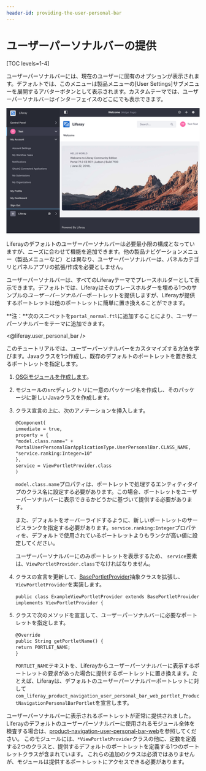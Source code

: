 ```yaml
---
header-id: providing-the-user-personal-bar
---
```


# ユーザーパーソナルバーの提供

[TOC levels=1-4]

ユーザーパーソナルバーには、現在のユーザーに固有のオプションが表示されます。デフォルトでは、このメニューは製品メニューの[User Settings]サブメニューを展開するアバターボタンとして表示されます。カスタムテーマでは、ユーザーパーソナルバーはインターフェイスのどこにでも表示できます。

![図1：デフォルトでは、ユーザーパーソナルメニューにはサインインしたユーザーのアバターが含まれおり、選択すると製品メニューに移動します。](../../images/user-personal-bar.png)

Liferayのデフォルトのユーザーパーソナルバーは必要最小限の構成となっていますが、ニーズに合わせて機能を追加できます。他の製品ナビゲーションメニュー（製品メニューなど）とは異なり、ユーザーパーソナルバーは、パネルカテゴリとパネルアプリの拡張/作成を必要としません。

<!-- Add below reference once portlet providers tutorial is available.

It uses another common
Liferay framework for providing functionality:
[Portlet Providers](develop/tutorials/-/knowledge_base/7-1/portlet-providers).
-->

ユーザーパーソナルバーは、すべてのLiferayテーマでプレースホルダーとして表示できます。デフォルトでは、Liferayはそのプレースホルダーを埋める1つのサンプルの*ユーザーパーソナルバー*ポートレットを提供しますが、Liferayが提供するポートレットは他のポートレットに簡単に置き換えることができます。

**注：**次のスニペットを`portal_normal.ftl`に追加することにより、ユーザーパーソナルバーをテーマに追加できます。

<@liferay.user_personal_bar />

このチュートリアルでは、ユーザーパーソナルバーをカスタマイズする方法を学びます。Javaクラスを1つ作成し、既存のデフォルトのポートレットを置き換えるポートレットを指定します。

1. [OSGiモジュールを作成します](/docs/7-1/tutorials/-/knowledge_base/t/starting-module-development)。

2. モジュールの`src`ディレクトリに一意のパッケージ名を作成し、そのパッケージに新しいJavaクラスを作成します。

3. クラス宣言の上に、次のアノテーションを挿入します。

       @Component(
       immediate = true,
       property = {
       "model.class.name=" + PortalUserPersonalBarApplicationType.UserPersonalBar.CLASS_NAME,
       "service.ranking:Integer=10"
       },
       service = ViewPortletProvider.class
       )
   
   `model.class.name`プロパティは、ポートレットで処理するエンティティタイプのクラス名に設定する必要があります。この場合、ポートレットをユーザーパーソナルバーに表示できるかどうかに基づいて提供する必要があります。

   <!-- Add below reference once portlet providers tutorial is available.

     You may recall from the 
     [Portlet Providers](develop/tutorials/-/knowledge_base/7-1/portlet-providers)
     tutorial that you can request portlets in several different ways (e.g.,
     *Edit*, *Browse*, etc.).
     -->

   また、デフォルトをオーバーライドするように、新しいポートレットのサービスランクを指定する必要があります。`service.ranking:Integer`プロパティを、デフォルトで使用されているポートレットよりもランクが高い値に設定してください。

   ユーザーパーソナルバーにのみポートレットを表示するため、
`service`要素は、`ViewPortletProvider.class`でなければなりません。

4. クラスの宣言を更新して、[BasePortletProvider](@platform-ref@/7.1-latest/javadocs/portal-kernel/com/liferay/portal/kernel/portlet/BasePortletProvider.html)抽象クラスを拡張し、`ViewPortletProvider`を実装します。

       public class ExampleViewPortletProvider extends BasePortletProvider implements ViewPortletProvider {
   
5. クラスで次のメソッドを宣言して、ユーザーパーソナルバーに必要なポートレットを指定します。

       @Override
       public String getPortletName() {
       return PORTLET_NAME;
       }
   
   `PORTLET_NAME`テキストを、Liferayからユーザーパーソナルバーに表示するポートレットの要求があった場合に提供するポートレットに置き換えます。たとえば、Liferayは、デフォルトのユーザーパーソナルバーポートレットに対して`com_liferay_product_navigation_user_personal_bar_web_portlet_ProductNavigationPersonalBarPortlet`を宣言します。

ユーザーパーソナルバーに表示されるポートレットが正常に提供されました。
Liferayのデフォルトのユーザーパーソナルバーに使用されるモジュール全体を検査する場合は、[product-navigation-user-personal-bar-web](https://github.com/liferay/liferay-portal/tree/7.1.x/modules/apps/product-navigation/product-navigation-user-personal-bar-web)を参照してください。
このモジュールには、`*ViewPortletProvider`クラスの他に、定数を定義する2つのクラスと、提供するデフォルトのポートレットを定義する1つのポートレットクラスが含まれています。
これらの追加のクラスは必須ではありませんが、モジュールは提供するポートレットにアクセスできる必要があります。
